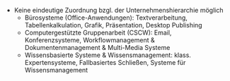 - Keine eindeutige Zuordnung bzgl. der Unternehmenshierarchie möglich
	- Bürosysteme (Office-Anwendungen): Textverarbeitung, Tabellenkalkulation, Grafik, Präsentation, Desktop Publishing
	- Computergestützte Gruppenarbeit (CSCW): Email, Konferenzsysteme, Workflowmanagement & Dokumentenmanagement & Multi-Media Systeme
	- Wissensbasierte Systeme & Wissensmanagement: klass. Expertensysteme, Fallbasiertes Schließen, Systeme für Wissensmanagement